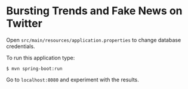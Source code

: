 # Bursting Trends and Fake News on Twitter

Open `src/main/resources/application.properties` to change database credentials.

To run this application type:
```
$ mvn spring-boot:run
```

Go to `localhost:8080` and experiment with the results.
